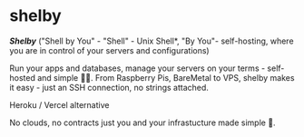 # shelby
***Shelby*** ("Shell by You" - "Shell" - Unix Shell*,  "By You"- self-hosting, where you are in control of your servers and configurations)

Run your apps and databases, manage your servers on your terms - self-hosted and simple 🐚✨. From Raspberry Pis, BareMetal to VPS, shelby makes it easy - just an SSH connection, no strings attached.

Heroku / Vercel alternative

No clouds, no contracts just you and your infrastucture made simple 🚀.
